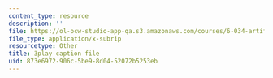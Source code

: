 ```yaml
---
content_type: resource
description: ''
file: https://ol-ocw-studio-app-qa.s3.amazonaws.com/courses/6-034-artificial-intelligence-fall-2010/873e6972906c5be98d0452072b5253eb_A6Ud6oUCRak.vtt
file_type: application/x-subrip
resourcetype: Other
title: 3play caption file
uid: 873e6972-906c-5be9-8d04-52072b5253eb
---
```


